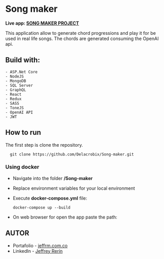 # Song maker

<strong> Live app:
<a href="https://juego-dados-production.up.railway.app/home">SONG MAKER PROJECT</a></strong>

This application allow to generate chord progressions and play it for be used in real life songs. The chords are generated consuming the OpenAI api.

## <strong>Build with:</strong>

    - ASP.Net Core
    - NodeJS
    - MongoDB
    - SQL Server
    - GraphQL
    - React
    - Redux
    - SASS
    - ToneJS
    - OpenAI API
    - JWT

## <strong>How to run</strong>

The first step is clone the repository.

      git clone https://github.com/Delacrobix/Song-maker.git

### Using docker

- Navigate into the folder <strong>/Song-maker</strong>
- Replace environment variables for your local environment

- Execute <strong>docker-compose.yml</strong> file:

      docker-compose up --build

- On web browser for open the app paste the path:

## <strong>AUTOR</strong>

- Portafolio - <a href="https://www.jeffrm.com.co">jeffrm.com.co</a>
- LinkedIn - <a href="https://www.linkedin.com/in/jeffrey-rerin/">Jeffrey Rerín</a>
